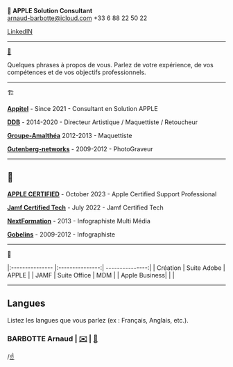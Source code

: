 ** APPLE Solution Consultant**  
arnaud-barbotte@icloud.com
+33 6 88 22 50 22

[LinkedIN](https://fr.linkedin.com/in/arnaudbarbotte)

---
[👤](#about)

Quelques phrases à propos de vous. Parlez de votre expérience, de vos compétences et de vos objectifs professionnels.

---
🏗️

**[Appitel](https://www.appitel.fr)** - Since 2021 - Consultant en Solution APPLE

**[DDB](https://www.ddb.fr)** - 2014-2020 - Directeur Artistique / Maquettiste / Retoucheur

**[Groupe-Amalthéa](https://www.groupe-amalthea.fr)** 2012-2013 - Maquettiste

**[Gutenberg-networks](https://www.gutenberg.agency/)** - 2009-2012 - PhotoGraveur

---
## 🏫

**[APPLE CERTIFIED](https://www.credly.com/badges/46ca5467-31b7-430e-b3f0-3fb8d27fa992)** - October 2023 - Apple Certified Support Professional

**[Jamf Certified Tech]([https://www.credly.com/badges/46ca5467-31b7-430e-b3f0-3fb8d27fa992](https://fr.linkedin.com/in/arnaudbarbotte))** - July 2022 - Jamf Certified Tech

**[NextFormation](https://nextformation.com/)** - 2013 - Infographiste Multi Média

**[Gobelins](https://www.gobelins.fr/)** - 2009-2012 - Infographiste

---
💼

|:--------------- |:---------------:| ---------------:|
| Création | Suite Adobe | APPLE |
| JAMF | Suite Office | MDM |
| Apple Business| | |

---

## Langues

Listez les langues que vous parlez (ex : Français, Anglais, etc.).

### BARBOTTE Arnaud | [✉️](mailto:votremail@example.com) | [📱](sms:+33688225022)

/[☝️](#about)
